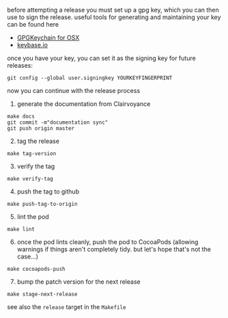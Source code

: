 before attempting a release you must set up a gpg key, which you can then use to sign the release.  useful tools for generating and maintaining your key can be found here

* [GPGKeychain for OSX](https://gpgtools.org/)
* [keybase.io](https://keybase.io/)

once you have your key, you can set it as the signing key for future releases:

```shell
git config --global user.signingkey YOURKEYFINGERPRINT
```

now you can continue with the release process

1. generate the documentation from Clairvoyance
```shell
make docs
git commit -m"documentation sync"
git push origin master
```

2. tag the release
```shell
make tag-version
```

3. verify the tag
```shell
make verify-tag
```

4. push the tag to github
```shell
make push-tag-to-origin
```

5. lint the pod
```shell
make lint
```

6. once the pod lints cleanly, push the pod to CocoaPods (allowing warnings if things aren't completely tidy.  but let's hope that's not the case...)
```
make cocoapods-push
```

7. bump the patch version for the next release
```shell
make stage-next-release
```

see also the `release` target in the `Makefile`

